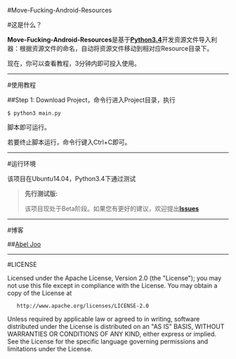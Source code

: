 #Move-Fucking-Android-Resources



#这是什么？

**Move-Fucking-Android-Resources**是基于[**Python3.4**](https://www.python.org/download/releases/3.4/)开发资源文件导入利器：根据资源文件的命名，自动将资源文件移动到相对应Resource目录下。


现在，你可以查看教程，3分钟内即可投入使用。

-------------------

#使用教程

##Step 1:
Download Project，命令行进入Project目录，执行
```
$ python3 main.py
```
脚本即可运行。

若要终止脚本运行，命令行键入Ctrl+C即可。

-------------------

#运行环境

该项目在Ubuntu14.04，Python3.4下通过测试
> **先行测试版:**
> 
>  该项目现处于Beta阶段。如果您有更好的建议，欢迎提出[**Issues**](https://github.com/AbelJoo/Move-Fucking-Android-Resources/issues)

-------------------

#博客

##[Abel Joo](http://abeljoo.github.io/)


-------------------

#LICENSE

Licensed under the Apache License, Version 2.0 (the "License");
   you may not use this file except in compliance with the License.
   You may obtain a copy of the License at

       http://www.apache.org/licenses/LICENSE-2.0

   Unless required by applicable law or agreed to in writing, software
   distributed under the License is distributed on an "AS IS" BASIS,
   WITHOUT WARRANTIES OR CONDITIONS OF ANY KIND, either express or implied.
   See the License for the specific language governing permissions and
   limitations under the License.
